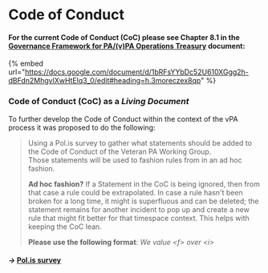 # Code of Conduct

#### For the current Code of Conduct (CoC) please see Chapter 8.1  in the [Governance Framework for PA/(v)PA Operations Treasury](https://docs.google.com/document/d/1bRFsYYbDc52U610XGgg2h-dBFdn2MhgvlXwHtElq3\_0/edit) document:

{% embed url="https://docs.google.com/document/d/1bRFsYYbDc52U610XGgg2h-dBFdn2MhgvlXwHtElq3_0/edit#heading=h.3moreczex8qp" %}

### Code of Conduct (CoC) as a _Living Document_

To further develop the Code of Conduct within the context of the vPA process it was proposed to do the following:

> Using a Pol.is survey to gather what statements should be added to the Code of Conduct of the Veteran PA Working Group. \
> Those statements will be used to fashion rules from in an ad hoc fashion.&#x20;
>
> **Ad hoc fashion?** If a Statement in the CoC is being ignored, then from that case a rule could be extrapolated. In case a rule hasn't been broken for a long time, it might is superfluous and can be deleted; the statement remains for another incident to pop up and create a new rule that might fit better for that timespace context. This helps with keeping the CoC lean.
>
> **Please use the following format**: _We value \<f> over \<i>_

#### _->_ [Pol.is survey](https://pol.is/54k5j6febf)
